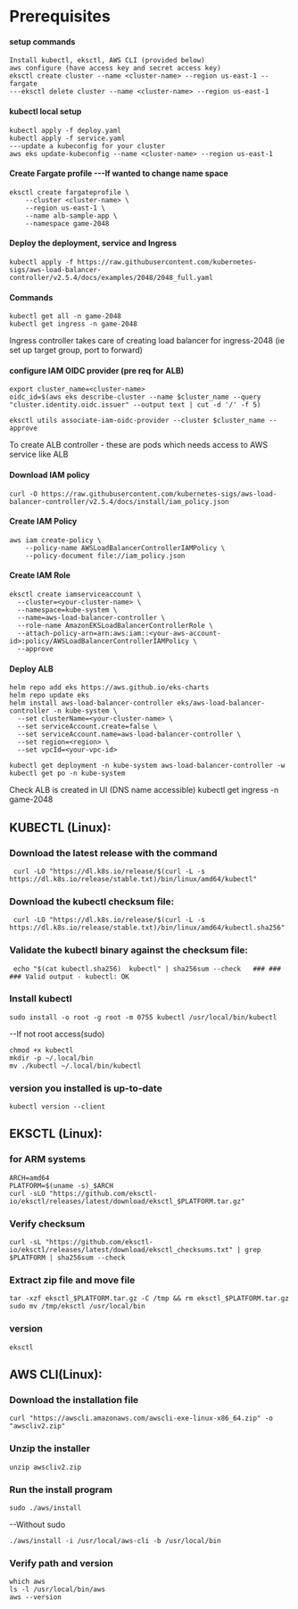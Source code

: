 # Prerequisites

#### setup commands
```
Install kubectl, eksctl, AWS CLI (provided below)
aws configure (have access key and secret access key)
eksctl create cluster --name <cluster-name> --region us-east-1 --fargate
---eksctl delete cluster --name <cluster-name> --region us-east-1
```
#### kubectl local setup
```
kubectl apply -f deploy.yaml
kubectl apply -f service.yaml
---update a kubeconfig for your cluster
aws eks update-kubeconfig --name <cluster-name> --region us-east-1
```
#### Create Fargate profile ---If wanted to change name space
```
eksctl create fargateprofile \
    --cluster <cluster-name> \
    --region us-east-1 \
    --name alb-sample-app \
    --namespace game-2048
```
#### Deploy the deployment, service and Ingress
```
kubectl apply -f https://raw.githubusercontent.com/kubernetes-sigs/aws-load-balancer-controller/v2.5.4/docs/examples/2048/2048_full.yaml
```

#### Commands
```
kubectl get all -n game-2048
kubectl get ingress -n game-2048
```
Ingress controller takes care of  creating load balancer for ingress-2048 (ie set up target group, port to forward)

#### configure IAM OIDC provider (pre req for ALB)
```
export cluster_name=<cluster-name>
oidc_id=$(aws eks describe-cluster --name $cluster_name --query "cluster.identity.oidc.issuer" --output text | cut -d '/' -f 5) 

eksctl utils associate-iam-oidc-provider --cluster $cluster_name --approve
```
To create ALB controller - these are pods which needs access to AWS service like ALB

#### Download IAM policy
```
curl -O https://raw.githubusercontent.com/kubernetes-sigs/aws-load-balancer-controller/v2.5.4/docs/install/iam_policy.json
```

#### Create IAM Policy
```
aws iam create-policy \
    --policy-name AWSLoadBalancerControllerIAMPolicy \
    --policy-document file://iam_policy.json
```

#### Create IAM Role
```
eksctl create iamserviceaccount \
  --cluster=<your-cluster-name> \
  --namespace=kube-system \
  --name=aws-load-balancer-controller \
  --role-name AmazonEKSLoadBalancerControllerRole \
  --attach-policy-arn=arn:aws:iam::<your-aws-account-id>:policy/AWSLoadBalancerControllerIAMPolicy \
  --approve
```

#### Deploy ALB
```
helm repo add eks https://aws.github.io/eks-charts
helm repo update eks
helm install aws-load-balancer-controller eks/aws-load-balancer-controller -n kube-system \
  --set clusterName=<your-cluster-name> \
  --set serviceAccount.create=false \
  --set serviceAccount.name=aws-load-balancer-controller \
  --set region=<region> \
  --set vpcId=<your-vpc-id>
  
kubectl get deployment -n kube-system aws-load-balancer-controller -w
kubectl get po -n kube-system
```
Check ALB is created in UI (DNS name accessible)
kubectl get ingress -n game-2048


## KUBECTL (Linux):

### Download the latest release with the command
```
 curl -LO "https://dl.k8s.io/release/$(curl -L -s https://dl.k8s.io/release/stable.txt)/bin/linux/amd64/kubectl"
```
### Download the kubectl checksum file:
```
 curl -LO "https://dl.k8s.io/release/$(curl -L -s https://dl.k8s.io/release/stable.txt)/bin/linux/amd64/kubectl.sha256"
```
### Validate the kubectl binary against the checksum file:
```
 echo "$(cat kubectl.sha256)  kubectl" | sha256sum --check   ### ### ### Valid output - kubectl: OK
```
### Install kubectl
```
sudo install -o root -g root -m 0755 kubectl /usr/local/bin/kubectl
```
--If not root access(sudo)
```
chmod +x kubectl
mkdir -p ~/.local/bin
mv ./kubectl ~/.local/bin/kubectl
```
### version you installed is up-to-date
```
kubectl version --client
```
## EKSCTL (Linux):

### for ARM systems
```
ARCH=amd64
PLATFORM=$(uname -s)_$ARCH
curl -sLO "https://github.com/eksctl-io/eksctl/releases/latest/download/eksctl_$PLATFORM.tar.gz"
```
### Verify checksum
```
curl -sL "https://github.com/eksctl-io/eksctl/releases/latest/download/eksctl_checksums.txt" | grep $PLATFORM | sha256sum --check
```
### Extract zip file and move file
```
tar -xzf eksctl_$PLATFORM.tar.gz -C /tmp && rm eksctl_$PLATFORM.tar.gz
sudo mv /tmp/eksctl /usr/local/bin
```
### version
```
eksctl
```

## AWS CLI(Linux):

### Download the installation file
```
curl "https://awscli.amazonaws.com/awscli-exe-linux-x86_64.zip" -o "awscliv2.zip"
```
### Unzip the installer
```
unzip awscliv2.zip
```
### Run the install program
```
sudo ./aws/install
```
--Without sudo
```
./aws/install -i /usr/local/aws-cli -b /usr/local/bin
```
### Verify path and version
```
which aws
ls -l /usr/local/bin/aws
aws --version
```